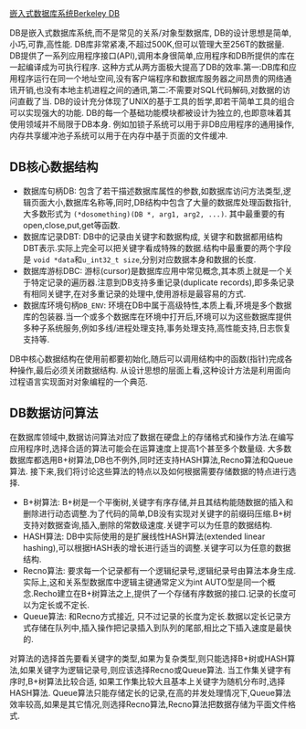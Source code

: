 [嵌入式数据库系统Berkeley DB](https://www.ibm.com/developerworks/cn/linux/l-embdb/index.html)

DB是嵌入式数据库系统,而不是常见的关系/对象型数据库, DB的设计思想是简单,小巧,可靠,高性能. DB库非常紧凑,不超过500K,但可以管理大至256T的数据量.
DB提供了一系列应用程序接口(API),调用本身很简单,应用程序和DB所提供的库在一起编译成为可执行程序.
这种方式从两方面极大提高了DB的效率.第一:DB库和应用程序运行在同一个地址空间,没有客户端程序和数据库服务器之间昂贵的网络通讯开销,也没有本地主机进程之间的通讯,第二:不需要对SQL代码解码,对数据的访问直截了当.
DB的设计充分体现了UNIX的基于工具的哲学,即若干简单工具的组合可以实现强大的功能. DB的每一个基础功能模块都被设计为独立的,也即意味着其使用领域并不局限于DB本身.
例如加锁子系统可以用于非DB应用程序的通用操作,内存共享缓冲池子系统可以用于在内存中基于页面的文件缓冲.

## DB核心数据结构
- 数据库句柄DB: 包含了若干描述数据库属性的参数,如数据库访问方法类型,逻辑页面大小,数据库名称等,同时,DB结构中包含了大量的数据库处理函数指针,大多数形式为 `(*dosomething)(DB *, arg1, arg2, ...)`. 其中最重要的有open,close,put,get等函数.
- 数据库记录DBT: DB中的记录由关键字和数据构成, 关键字和数据都用结构DBT表示.实际上完全可以把关键字看成特殊的数据.结构中最重要的两个字段是 `void *data`和`u_int32_t size`,分别对应数据本身和数据的长度.
- 数据库游标DBC: 游标(cursor)是数据库应用中常见概念,其本质上就是一个关于特定记录的遍历器.注意到DB支持多重记录(duplicate records),即多条记录有相同关键字,在对多重记录的处理中,使用游标是最容易的方式.
- 数据库环境句柄`DB_ENV`: 环境在DB中属于高级特性,本质上看,环境是多个数据库的包装器.当一个或多个数据库在环境中打开后,环境可以为这些数据库提供多种子系统服务,例如多线/进程处理支持,事务处理支持,高性能支持,日志恢复支持等.

DB中核心数据结构在使用前都要初始化,随后可以调用结构中的函数(指针)完成各种操作,最后必须关闭数据结构.
从设计思想的层面上看,这种设计方法是利用面向过程语言实现面对对象编程的一个典范.

## DB数据访问算法
在数据库领域中,数据访问算法对应了数据在硬盘上的存储格式和操作方法.在编写应用程序时,选择合适的算法可能会在运算速度上提高1个甚至多个数量级.
大多数数据库都选用B+树算法,DB也不例外,同时还支持HASH算法,Recno算法和Queue算法.
接下来,我们将讨论这些算法的特点以及如何根据需要存储数据的特点进行选择.

- B+树算法: B+树是一个平衡树,关键字有序存储,并且其结构能随数据的插入和删除进行动态调整.为了代码的简单,DB没有实现对关键字的前缀码压缩.B+树支持对数据查询,插入,删除的常数级速度.关键字可以为任意的数据结构.
- HASH算法: DB中实际使用的是扩展线性HASH算法(extended linear hashing),可以根据HASH表的增长进行适当的调整.关键字可以为任意的数据结构.
- Recno算法: 要求每一个记录都有一个逻辑纪录号,逻辑纪录号由算法本身生成.实际上,这和关系型数据库中逻辑主键通常定义为int AUTO型是同一个概念.Recho建立在B+树算法之上,提供了一个存储有序数据的接口.记录的长度可以为定长或不定长.
- Queue算法: 和Recno方式接近, 只不过记录的长度为定长.数据以定长记录方式存储在队列中,插入操作把记录插入到队列的尾部,相比之下插入速度是最快的.

对算法的选择首先要看关键字的类型,如果为复杂类型,则只能选择B+树或HASH算法,如果关键字为逻辑记录号,则应该选择Recno或Queue算法.
当工作集关键字有序时,B+树算法比较合适, 如果工作集比较大且基本上关键字为随机分布时,选择HASH算法.
Queue算法只能存储定长的记录,在高的并发处理情况下,Queue算法效率较高,如果是其它情况,则选择Recno算法,Recno算法把数据存储为平面文件格式.
